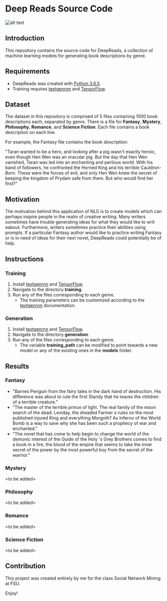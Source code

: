 Deep Reads Source Code
=========================

![alt text](https://jwparsons.bitbucket.io/style/images/projects/deepreads/title.png "DeepReads Title")

## Introduction
This repository contains the source code for DeepReads, a collection of machine learning models for generating book descriptions by genre. 


## Requirements
* DeepReads was created with [Python 3.6.5](https://www.python.org/downloads/release/python-365/).
* Training requires [textgenrnn](https://github.com/minimaxir/textgenrnn) and [TensorFlow](https://www.tensorflow.org/install/).


## Dataset
The dataset in this repository is comprised of 5 files containing 1000 book descriptions each, separated by genre.
There is a file for **Fantasy**, **Mystery**, **Philosophy**, **Romance**, and **Science Fiction**.
Each file contains a book description on each line.


For example, the Fantasy file contains the book description:

"Taran wanted to be a hero, and looking after a pig wasn't exactly heroic, even though Hen Wen was an oracular pig. But the day that Hen Wen vanished, Taran was led into an enchanting and perilous world. With his band of followers, he confronted the Horned King and his terrible Cauldron-Born. These were the forces of evil, and only Hen Wen knew the secret of keeping the kingdom of Prydain safe from them. But who would find her first?"


## Motivation
The motivation behind this application of NLG is to create models which can perhaps inspire people in the realm of creative writing.
Many writers sometimes have trouble generating ideas for what they would like to writ eabout.
Furthermore, writers sometimes practice their abilities using prompts.
If a particular Fantasy author would like to practice writing Fantasy or is in need of ideas for their next novel, DeepReads could potentially be of help.


## Instructions
### Training
1. Install [textgenrnn](https://github.com/minimaxir/textgenrnn) and [TensorFlow](https://www.tensorflow.org/install/).
1. Navigate to the directory **training**.
1. Run any of the files corresponding to each genre.
    * The training parameters can be customized according to the [textgenrnn](https://github.com/minimaxir/textgenrnn/blob/master/docs/textgenrnn-demo.ipynb) documentation.

### Generation
1. Install [textgenrnn](https://github.com/minimaxir/textgenrnn) and [TensorFlow](https://www.tensorflow.org/install/).
1. Navigate to the directory **generation**.
1. Run any of the files corresponding to each genre.
    * The variable **training_path** can be modified to point towards a new model or any of the existing ones in the **models** folder.


## Results
### Fantasy
* "Barnes Penguin from the fairy tales in the dark hand of destruction. His difference was about to rule the first Standy that he leaves the children of a terrible creature."
* "The master of the terrible prince of light. The real family of the moon search of the dead. Leviday, the dreaded Farmer s rules on the most published injured King and everything Morgoth? As Inferno of the World Bomb is a way to save why she has been such a prophecy of war and enchanted."
* "The novel that has come to help begin to change the world of the demonic interest of the Guide of the Holy 's Grey Brothers comes to find a book in a fire, the blood of the empire that seems to take the inner secret of the power by the most powerful boy from the secret of the warrior."

### Mystery
\<to be added\>

### Philosophy
\<to be added\>

### Romance
\<to be added\>

### Science Fiction
\<to be added\>

## Contribution
This project was created entirely by me for the class Social Network Mining at FSU.

Enjoy!